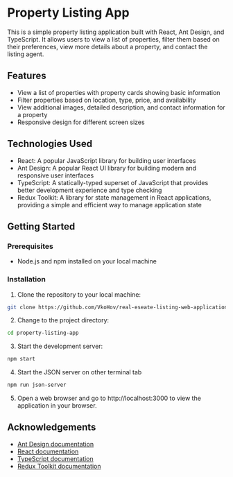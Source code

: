 # Property Listing App

This is a simple property listing application built with React, Ant Design, and TypeScript. It allows users to view a list of properties, filter them based on their preferences, view more details about a property, and contact the listing agent.

## Features

- View a list of properties with property cards showing basic information
- Filter properties based on location, type, price, and availability
- View additional images, detailed description, and contact information for a property
- Responsive design for different screen sizes

## Technologies Used

- React: A popular JavaScript library for building user interfaces
- Ant Design: A popular React UI library for building modern and responsive user interfaces
- TypeScript: A statically-typed superset of JavaScript that provides better development experience and type checking
- Redux Toolkit: A library for state management in React applications, providing a simple and efficient way to manage application state

## Getting Started

### Prerequisites

- Node.js and npm installed on your local machine

### Installation

1. Clone the repository to your local machine:

```sh
git clone https://github.com/VkoHov/real-eseate-listing-web-application.git
```

2. Change to the project directory:

```sh
cd property-listing-app
```

3. Start the development server:

```sh
npm start
```

4. Start the JSON server on other terminal tab

```sh
npm run json-server
```

5. Open a web browser and go to http://localhost:3000 to view the application in your browser.

## Acknowledgements

- [Ant Design documentation](https://ant.design/docs/react/introduce)
- [React documentation](https://reactjs.org/docs/getting-started.html)
- [TypeScript documentation](https://www.typescriptlang.org/docs/)
- [Redux Toolkit documentation](https://redux-toolkit.js.org/)
